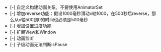 - [-] 自定义构建动画关系，不要使用AnimatorSet
- [-] 增加reverse功能：假设1000毫秒滑动x轴1000，在500秒后reverse，那么从x轴500到0的时间也必须是500毫秒
- [-] 增加设置进度功能
- [-] 扩展View和Window
- [-] 动画监听
- [-] 子级动画无法判断isPause